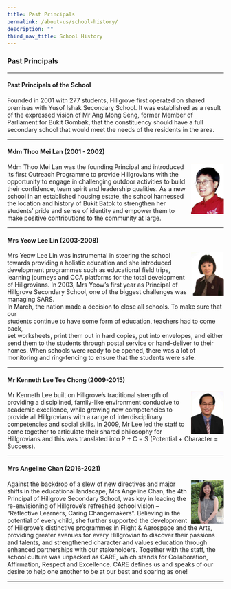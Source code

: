 ```yaml
---
title: Past Principals
permalink: /about-us/school-history/
description: ""
third_nav_title: School History
---
```

### **Past Principals**
---------------------------------------------------------------------

#### Past Principals of the School
Founded in 2001 with 277 students, Hillgrove first operated on shared premises with Yusof Ishak Secondary School. It was established as a result of the expressed vision of Mr Ang Mong Seng, former Member of Parliament for Bukit Gombak, that the constituency should have a full secondary school that would meet the needs of the residents in the area.

--------------------------------------------------------------------

#### Mdm Thoo Mei Lan (2001 - 2002)

<img src="/images/past%20principal%202001.png" 
     style="width:15%" align = right>
		 
Mdm Thoo Mei Lan was the founding Principal and introduced its first Outreach Programme to provide Hillgrovians with the opportunity to engage in challenging outdoor activities to build their confidence, team spirit and leadership qualities. As a new school in an established housing estate, the school harnessed the location and history of Bukit Batok to strengthen her students’ pride and sense of identity and empower them to make positive contributions to the community at large.

---------------------------------------------------------------------

#### Mrs Yeow Lee Lin (2003-2008)

<img src="/images/past%20principal%202003.png" 
     style="width:15%" align = right>

Mrs Yeow Lee Lin was instrumental in steering the school towards providing a holistic education and she introduced development programmes such as educational field trips, learning journeys and CCA platforms for the total development of Hillgrovians. In 2003, Mrs Yeow’s first year as Principal of Hillgrove Secondary School, one of the biggest challenges was managing SARS. <br>In March, the nation made a decision to close all schools. To make sure that our<br> students continue to have some form of education, teachers had to come back,<br> set worksheets, print them out in hard copies, put into envelopes, and either send them to the students through postal service or hand-deliver to their homes. When schools were ready to be opened, there was a lot of monitoring and ring-fencing to ensure that the students were safe.

---------------------------------------------------------------------

#### Mr Kenneth Lee Tee Chong (2009-2015)

<img src="/images/past%20principal%202009.png" 
     style="width:15%" align = right>

Mr Kenneth Lee built on Hillgrove’s traditional strength of providing a disciplined, family-like environment conducive to academic excellence, while growing new competencies to provide all Hillgrovians with a range of interdisciplinary competencies and social skills. In 2009, Mr Lee led the staff to come together to articulate their shared philosophy for Hillgrovians and this was translated into P + C = S (Potential + Character = Success).

---------------------------------------------------------------------

#### Mrs Angeline Chan (2016-2021)

<img src="/images/past%20principal%202016.png" 
     style="width:15%" align = right>

Against the backdrop of a slew of new directives and major shifts in the educational landscape, Mrs Angeline Chan, the 4th Principal of Hillgrove Secondary School, was key in leading the re-envisioning of Hillgrove’s refreshed school vision – “Reflective Learners, Caring Changemakers”. Believing in the potential of every child, she further supported the development of Hillgrove’s distinctive programmes in Flight & Aerospace and the Arts, providing greater avenues for every Hillgrovian to discover their passions and talents, and strengthened character and values education through enhanced partnerships with our stakeholders. Together with the staff, the school culture was unpacked as CARE, which stands for Collaboration, Affirmation, Respect and Excellence. CARE defines us and speaks of our desire to help one another to be at our best and soaring as one!

---------------------------------------------------------------------